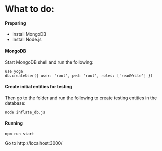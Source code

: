 # What to do:

#### Preparing

- Install MongoDB
- Install Node.js

#### MongoDB

Start MongoDB shell and run the following:

```
use yoga
db.createUser({ user: 'root', pwd: 'root', roles: ['readWrite'] })
```

#### Create initial entities for testing

Then go to the folder and run the following to create testing entities in the database:

```
node inflate_db.js
```

#### Running

```
npm run start
```

Go to http://localhost:3000/